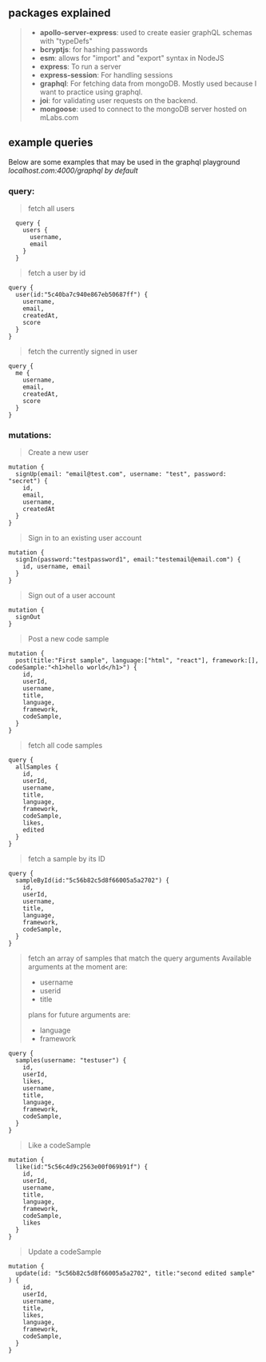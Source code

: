 ## packages explained

> - **apollo-server-express**: used to create easier graphQL schemas with "typeDefs"
> - **bcryptjs**: for hashing passwords
> - **esm**: allows for "import" and "export" syntax in NodeJS
> - **express**: To run a server
> - **express-session**: For handling sessions
> - **graphql**: For fetching data from mongoDB. Mostly used because I want to practice using graphql.
> - **joi**: for validating user requests on the backend.
> - **mongoose**: used to connect to the mongoDB server hosted on mLabs.com

## example queries

Below are some examples that may be used in the graphql playground
_localhost.com:4000/graphql by default_

### query:

> fetch all users

```
  query {
    users {
      username,
      email
    }
  }
```

> fetch a user by id

```
query {
  user(id:"5c40ba7c940e867eb50687ff") {
    username,
    email,
    createdAt,
    score
  }
}
```

> fetch the currently signed in user

```
query {
  me {
    username,
    email,
    createdAt,
    score
  }
}
```

### mutations:

> Create a new user

```
mutation {
  signUp(email: "email@test.com", username: "test", password: "secret") {
    id,
    email,
    username,
    createdAt
  }
}
```

> Sign in to an existing user account

```
mutation {
  signIn(password:"testpassword1", email:"testemail@email.com") {
    id, username, email
  }
}
```

> Sign out of a user account

```
mutation {
  signOut
}
```

> Post a new code sample

```
mutation {
  post(title:"First sample", language:["html", "react"], framework:[], codeSample:"<h1>hello world</h1>") {
    id,
    userId,
    username,
    title,
    language,
    framework,
    codeSample,
  }
}
```

> fetch all code samples

```
query {
  allSamples {
    id,
    userId,
    username,
    title,
    language,
    framework,
    codeSample,
    likes,
    edited
  }
}
```

> fetch a sample by its ID

```
query {
  sampleById(id:"5c56b82c5d8f66005a5a2702") {
    id,
    userId,
    username,
    title,
    language,
    framework,
    codeSample,
  }
}
```

> fetch an array of samples that match the query arguments
> Available arguments at the moment are:
>
> - username
> - userid
> - title
>
> plans for future arguments are:
>
> - language
> - framework

```
query {
  samples(username: "testuser") {
    id,
    userId,
    likes,
    username,
    title,
    language,
    framework,
    codeSample,
  }
}
```

> Like a codeSample

```
mutation {
  like(id:"5c56c4d9c2563e00f069b91f") {
    id,
    userId,
    username,
    title,
    language,
    framework,
    codeSample,
    likes
  }
}
```

> Update a codeSample

```
mutation {
  update(id: "5c56b82c5d8f66005a5a2702", title:"second edited sample" ) {
    id,
    userId,
    username,
    title,
    likes,
    language,
    framework,
    codeSample,
  }
}
```
